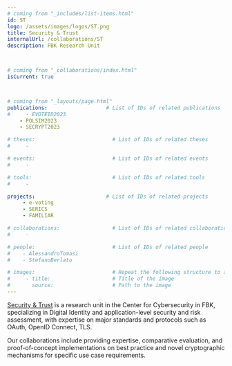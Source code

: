 ```yaml
---
# coming from "_includes/list-items.html"
id: ST
logo: /assets/images/logos/ST.png
title: Security & Trust
internalUrl: /collaborations/ST
description: FBK Research Unit



# coming from "_collaborations/index.html"
isCurrent: true



# coming from "_layouts/page.html"
publications:                   # List of IDs of related publications
#     - EVOTEID2023
    - POLSIM2023
    - SECRYPT2023

# theses:                         # List of IDs of related theses
#     - 

# events:                         # List of IDs of related events
#     - 

# tools:                          # List of IDs of related tools
#     - 

projects:                       # List of IDs of related projects
     - e-voting
     - SERICS
     - FAMILIAR

# collaborations:                 # List of IDs of related collaborations
#     - 

# people:                         # List of IDs of related people
#    - AlessandroTomasi
#    - StefanoBerlato

# images:                         # Repeat the following structure to add more images
#     - title:                    # Title of the image
#       source:                   # Path to the image
---
```


[Security & Trust](https://st.fbk.eu/) is a research unit in the Center for Cybersecurity in FBK, specializing in Digital Identity and application-level security and risk assessment, with expertise on major standards and protocols such as OAuth, OpenID Connect, TLS.

Our collaborations include providing expertise, comparative evaluation, and proof-of-concept implementations on best practice and novel cryptographic mechanisms for specific use case requirements.
